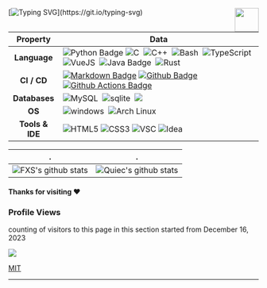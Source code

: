 <a href="https://www.python.org/"><img src="https://upload.wikimedia.org/wikipedia/commons/c/c3/Python-logo-notext.svg" align="right" height="48" width="48" ></a>

[![Typing SVG](https://readme-typing-svg.herokuapp.com?color=%2336BCF7&center=true&vCenter=true&width=600&lines=Hi+there+👋,+I+am+Fei_xiangShi;+Welcome+to+My+Profile!;Over+2+year+of+programming+experience;Always+learning+new+things+;)](https://git.io/typing-svg)





|    Property     | Data                                                         |
| :-------------: | ------------------------------------------------------------ |
|  **Language**   | ![Python Badge](https://img.shields.io/badge/-Python-3776AB?style=flat&logo=python&logoColor=white) ![C](https://img.shields.io/badge/C-00599C.svg?logo=c&logoColor=white)&nbsp; ![C++](https://img.shields.io/badge/C++-00599C.svg?logo=c%2B%2B&logoColor=white)&nbsp; ![Bash](https://img.shields.io/badge/-Bash-444444?style=flat&logo=GnuBash)&nbsp; ![TypeScript](https://img.shields.io/badge/TypeScript-007ACC.svg?logo=typescript&logoColor=white)&nbsp;   ![VueJS](https://img.shields.io/badge/Vue.js-35495e.svg?logo=vue.js&logoColor=4FC08D)&nbsp; ![Java Badge](https://img.shields.io/badge/Java-ED8B00?style=flat&logo=openjdk&logoColor=white)&nbsp; ![Rust](https://img.shields.io/badge/Rust-000000.svg?logo=rust&logoColor=white?style=flat) |
|   **CI / CD**   | [![Markdown Badge](https://img.shields.io/badge/-Markdown-2088FF?style=flat&logo=Markdown&logoColor=white)](https://github.com/BEPb/BEPb) [![Github Badge](https://img.shields.io/badge/-Github%20-2088FF?style=flat&logo=Github&logoColor=white)](https://github.com/BEPb/BEPb) [![Github Actions Badge](https://img.shields.io/badge/-Git%20-2088FF?style=flat&logo=Git&logoColor=white)](https://github.com/BEPb/BEPb) |
|  **Databases**  | ![MySQL](https://img.shields.io/badge/-MySQL-444444?style=flat&logo=MySQL)&nbsp; ![sqlite](https://img.shields.io/badge/sqlite-07405e.svg?logo=sqlite&logoColor=white)&nbsp; [![](https://img.shields.io/badge/-PostgreSQL-336791?style=flat-square&logo=postgresql&logoColor=white)](https://www.postgresql.org) |
|     **OS**      | ![windows](https://img.shields.io/badge/windows-0078D6?logo=windows&logoColor=white)&nbsp; ![Arch Linux](https://img.shields.io/badge/Arch%20Linux-1793D1?logo=arch-linux&logoColor=fff&style=flat) |
| **Tools & IDE** | ![HTML5](https://img.shields.io/badge/HTML5-E34F26?style=for-the-badge&logo=html5&logoColor=white) ![CSS3](https://img.shields.io/badge/CSS3-1532Bf?style=for-the-badge&logo=css3&logoColor=white) ![VSC](https://img.shields.io/badge/VisualStudioCode-1572B6?style=for-the-badge&logo=VisualStudioCode&logoColor=white) ![Idea](https://img.shields.io/badge/IntellijIdea-e212B6?style=for-the-badge&logo=IntellijIdea&logoColor=white) |

| .                                                                                                                                       | .                                                                                                                         |
|-----------------------------------------------------------------------------------------------------------------------------------------|---------------------------------------------------------------------------------------------------------------------------|
| ![FXS's github stats](https://github-readme-stats.vercel.app/api?username=Fei-xiangShi&show_icons=true&theme=radical&include_all_commits=true) | ![Quiec's github stats](https://github-readme-stats.vercel.app/api/top-langs/?username=Fei-xiangShi&theme=radical&layout=compact) |


#### Thanks for visiting :heart:

### Profile Views

counting of visitors to this page in this section started from December 16, 2023

<img src="https://counter.seku.su/cmoe?name=Fei-xiangShi&theme=r34" />


</br>

[MIT](LICENSE)

</p>

---
